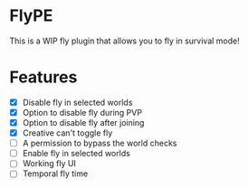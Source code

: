 # FlyPE
This is a WIP fly plugin that allows you to fly in survival mode!

# Features
- [x] Disable fly in selected worlds
- [x] Option to disable fly during PVP
- [x] Option to disable fly after joining
- [x] Creative can't toggle fly
- [ ] A permission to bypass the world checks
- [ ] Enable fly in selected worlds
- [ ] Working fly UI
- [ ] Temporal fly time
